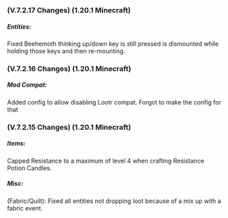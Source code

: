 ### **(V.7.2.17 Changes) (1.20.1 Minecraft)**

##### Entities:
Fixed Beehemoth thinking up/down key is still pressed is dismounted while holding those keys and then re-mounting.


### **(V.7.2.16 Changes) (1.20.1 Minecraft)**

##### Mod Compat:
Added config to allow disabling Lootr compat. Forgot to make the config for that


### **(V.7.2.15 Changes) (1.20.1 Minecraft)**

##### Items:
Capped Resistance to a maximum of level 4 when crafting Resistance Potion Candles. 

##### Misc:
(Fabric/Quilt): Fixed all entities not dropping loot because of a mix up with a fabric event.
